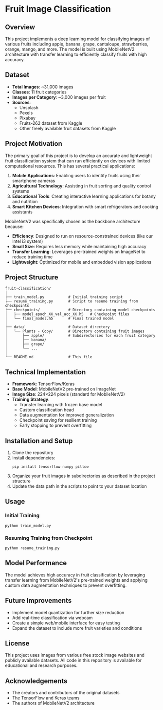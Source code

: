 # Fruit Image Classification

## Overview
This project implements a deep learning model for classifying images of various fruits including apple, banana, grape, cantaloupe, strawberries, orange, mango, and more. The model is built using MobileNetV2 architecture with transfer learning to efficiently classify fruits with high accuracy.

## Dataset
- **Total Images**: ~31,000 images
- **Classes**: 11 fruit categories
- **Images per Category**: ~3,000 images per fruit
- **Sources**: 
  - Unsplash
  - Pexels
  - Pixabay
  - Fruits-262 dataset from Kaggle
  - Other freely available fruit datasets from Kaggle

## Project Motivation
The primary goal of this project is to develop an accurate and lightweight fruit classification system that can run efficiently on devices with limited computational resources. This has several practical applications:

1. **Mobile Applications**: Enabling users to identify fruits using their smartphone cameras
2. **Agricultural Technology**: Assisting in fruit sorting and quality control systems
3. **Educational Tools**: Creating interactive learning applications for botany and nutrition
4. **Smart Kitchen Devices**: Integration with smart refrigerators and cooking assistants

MobileNetV2 was specifically chosen as the backbone architecture because:
- **Efficiency**: Designed to run on resource-constrained devices (like our Intel i3 system)
- **Small Size**: Requires less memory while maintaining high accuracy
- **Transfer Learning**: Leverages pre-trained weights on ImageNet to reduce training time
- **Lightweight**: Optimized for mobile and embedded vision applications

## Project Structure
```
fruit-classification/
│
├── train_model.py           # Initial training script
├── resume_training.py       # Script to resume training from checkpoints
├── checkpoints/             # Directory containing model checkpoints
│   ├── model_epoch_XX_val_acc_XX.h5   # Checkpoint files
│   └── final_model.h5       # Final trained model
│
├── data/                    # Dataset directory
│   └── Plants - Copy/       # Directory containing fruit images
│       ├── apple/           # Subdirectories for each fruit category
│       ├── banana/
│       ├── grape/
│       └── ...
│
└── README.md                # This file
```

## Technical Implementation
- **Framework**: TensorFlow/Keras
- **Base Model**: MobileNetV2 pre-trained on ImageNet
- **Image Size**: 224×224 pixels (standard for MobileNetV2)
- **Training Strategy**: 
  - Transfer learning with frozen base model
  - Custom classification head
  - Data augmentation for improved generalization
  - Checkpoint saving for resilient training
  - Early stopping to prevent overfitting

## Installation and Setup
1. Clone the repository
2. Install dependencies:
   ```
   pip install tensorflow numpy pillow
   ```
3. Organize your fruit images in subdirectories as described in the project structure
4. Update the data path in the scripts to point to your dataset location

## Usage
### Initial Training
```
python train_model.py
```

### Resuming Training from Checkpoint
```
python resume_training.py
```

## Model Performance
The model achieves high accuracy in fruit classification by leveraging transfer learning from MobileNetV2's pre-trained weights and applying custom data augmentation techniques to prevent overfitting.

## Future Improvements
- Implement model quantization for further size reduction
- Add real-time classification via webcam
- Create a simple web/mobile interface for easy testing
- Expand the dataset to include more fruit varieties and conditions

## License
This project uses images from various free stock image websites and publicly available datasets. All code in this repository is available for educational and research purposes.

## Acknowledgements
- The creators and contributors of the original datasets
- The TensorFlow and Keras teams
- The authors of MobileNetV2 architecture